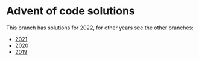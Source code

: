 # Advent of code solutions

This branch has solutions for 2022, for other years see the other branches:

- [2021](https://github.com/p7g/advent-of-code-2020/tree/2021)
- [2020](https://github.com/p7g/advent-of-code-2020/tree/2020)
- [2019](https://github.com/p7g/advent-of-code-2020/tree/2019)
